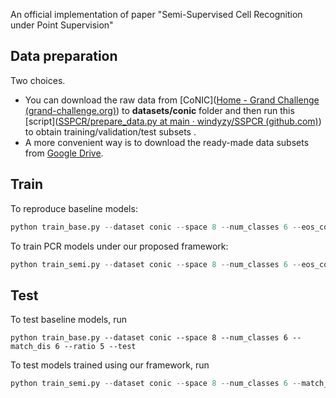 An official implementation of paper "Semi-Supervised Cell Recognition under Point Supervision"



## Data preparation

Two choices.

- You can download the raw data from [CoNIC]([Home - Grand Challenge (grand-challenge.org)](https://conic-challenge.grand-challenge.org/)) to **datasets/conic** folder and then run this [script]([SSPCR/prepare_data.py at main · windyzy/SSPCR (github.com)](https://github.com/windyzy/SSPCR/blob/main/datasets/conic/prepare_data.py)) to obtain training/validation/test subsets . 
- A more convenient way is to download the ready-made data subsets from [Google Drive](https://drive.google.com/file/d/1ICnZ8bT8i5siU-vgqY9aUzOLJv8abIjF/view?usp=share_link).



## Train

To reproduce baseline models:

```python
python train_base.py --dataset conic --space 8 --num_classes 6 --eos_coef 0.4 --match_dis 6 --output_dir=he_sup_5_base --ratio 5
```

To train PCR models under our proposed framework:

```python
python train_semi.py --dataset conic --space 8 --num_classes 6 --eos_coef 0.4 --match_dis 6 --output_dir=he_sup_5_semi --ratio 5 --enable_semi_sup
```



## Test

To test baseline models, run

```
python train_base.py --dataset conic --space 8 --num_classes 6 --match_dis 6 --ratio 5 --test
```

To test models trained using our framework, run

```python
python train_semi.py --dataset conic --space 8 --num_classes 6 --match_dis 6 --ratio 5 -test
```




